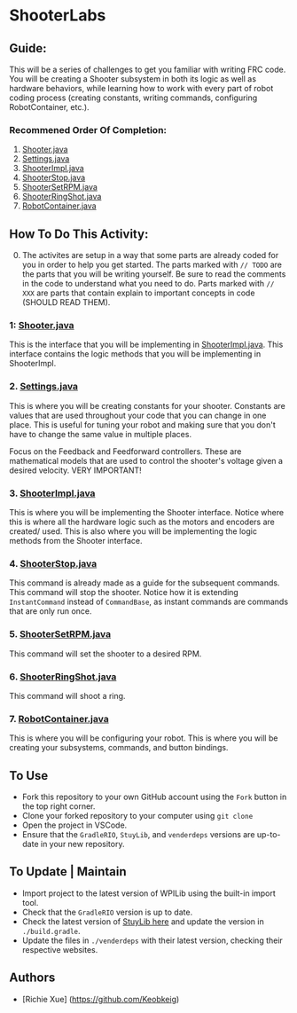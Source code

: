 # ShooterLabs

## Guide:
This will be a series of challenges to get you familiar with writing FRC code. You will be creating a Shooter subsystem in both its logic as well as hardware behaviors, while learning how to work with every part of robot coding process (creating constants, writing commands, configuring RobotContainer, etc.).


### Recommened Order Of Completion:
1. [Shooter.java](src/main/java/com/stuypulse/robot/subsystems/Shooter.java)
2. [Settings.java](src/main/java/com/stuypulse/robot/constants/Settings.java)
3. [ShooterImpl.java](src/main/java/com/stuypulse/robot/subsystems/ShooterImpl.java)
4. [ShooterStop.java](src/main/java/com/stuypulse/robot/commands/ShooterStop.java)
5. [ShooterSetRPM.java](src/main/java/com/stuypulse/robot/commands/ShooterSetRPM.java)
6. [ShooterRingShot.java](src/main/java/com/stuypulse/robot/commands/ShooterRingShot.java)
7. [RobotContainer.java](src/main/java/com/stuypulse/robot/RobotContainer.java)


## How To Do This Activity:

0. The activites are setup in a way that some parts are already coded for you in order to help you get started. The parts marked with `// TODO` are the parts that you will be writing yourself. Be sure to read the comments in the code to understand what you need to do. Parts marked with `// XXX` are parts that contain explain to important concepts in code (SHOULD READ THEM). 

### 1: [Shooter.java](src/main/java/com/stuypulse/robot/subsystems/Shooter.java) 
This is the interface that you will be implementing in [ShooterImpl.java](src/main/java/com/stuypulse/robot/subsystems/ShooterImpl.java). This interface contains the logic methods that you will be implementing in ShooterImpl.

### 2. [Settings.java](src/main/java/com/stuypulse/robot/constants/Settings.java) 
This is where you will be creating constants for your shooter. Constants are values that are used throughout your code that you can change in one place. This is useful for tuning your robot and making sure that you don't have to change the same value in multiple places. 

Focus on the Feedback and Feedforward controllers. These are mathematical models that are used to control the shooter's voltage given a desired velocity. VERY IMPORTANT!

### 3. [ShooterImpl.java](src/main/java/com/stuypulse/robot/subsystems/ShooterImpl.java) 
This is where you will be implementing the Shooter interface. Notice where this is where all the hardware logic such as the motors and encoders are created/ used. This is also where you will be implementing the logic methods from the Shooter interface.

### 4. [ShooterStop.java](src/main/java/com/stuypulse/robot/commands/ShooterStop.java)
This command is already made as a guide for the subsequent commands. This command will stop the shooter. Notice how it is extending `InstantCommand` instead of `CommandBase`, as instant commands are commands that are only run once.

### 5. [ShooterSetRPM.java](src/main/java/com/stuypulse/robot/commands/ShooterSetRPM.java)
 This command will set the shooter to a desired RPM. 

### 6. [ShooterRingShot.java](src/main/java/com/stuypulse/robot/commands/ShooterRingShot.java) 
This command will shoot a ring.

### 7. [RobotContainer.java](src/main/java/com/stuypulse/robot/RobotContainer.java)
This is where you will be configuring your robot. This is where you will be creating your subsystems, commands, and button bindings.

## To Use
- Fork this repository to your own GitHub account using the `Fork` button in the top right corner. 
- Clone your forked repository to your computer using `git clone`
- Open the project in VSCode.
- Ensure that the `GradleRIO`, `StuyLib`, and `venderdeps` versions are up-to-date in your new repository.

## To Update | Maintain

- Import project to the latest version of WPILib using the built-in import tool. 
- Check that the `GradleRIO` version is up to date. 
- Check the latest version of [StuyLib here](https://github.com/StuyPulse/StuyLib/releases) and update the version in `./build.gradle`.
- Update the files in `./venderdeps` with their latest version, checking their respective websites. 

## Authors
- [Richie Xue] (https://github.com/Keobkeig)
